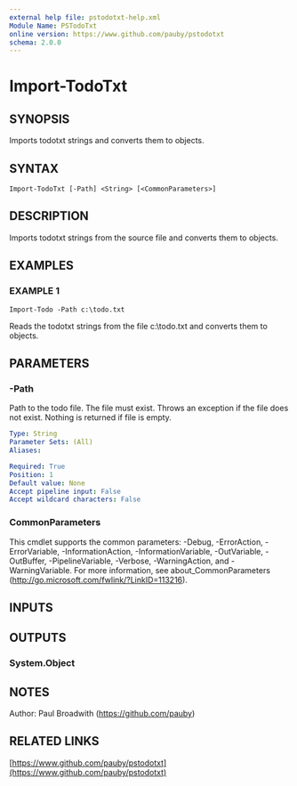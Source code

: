 ```yaml
---
external help file: pstodotxt-help.xml
Module Name: PSTodoTxt
online version: https://www.github.com/pauby/pstodotxt
schema: 2.0.0
---
```


# Import-TodoTxt

## SYNOPSIS
Imports todotxt strings and converts them to objects.

## SYNTAX

```
Import-TodoTxt [-Path] <String> [<CommonParameters>]
```

## DESCRIPTION
Imports todotxt strings from the source file and converts them to objects.

## EXAMPLES

### EXAMPLE 1
```
Import-Todo -Path c:\todo.txt
```

Reads the todotxt strings from the file c:\todo.txt and converts them to objects.

## PARAMETERS

### -Path
Path to the todo file.
The file must exist.
Throws an exception if the
file does not exist.
Nothing is returned if file is empty.

```yaml
Type: String
Parameter Sets: (All)
Aliases:

Required: True
Position: 1
Default value: None
Accept pipeline input: False
Accept wildcard characters: False
```

### CommonParameters
This cmdlet supports the common parameters: -Debug, -ErrorAction, -ErrorVariable, -InformationAction, -InformationVariable, -OutVariable, -OutBuffer, -PipelineVariable, -Verbose, -WarningAction, and -WarningVariable. For more information, see about_CommonParameters (http://go.microsoft.com/fwlink/?LinkID=113216).

## INPUTS

## OUTPUTS

### System.Object
## NOTES
Author: Paul Broadwith (https://github.com/pauby)

## RELATED LINKS

[https://www.github.com/pauby/pstodotxt](https://www.github.com/pauby/pstodotxt)

